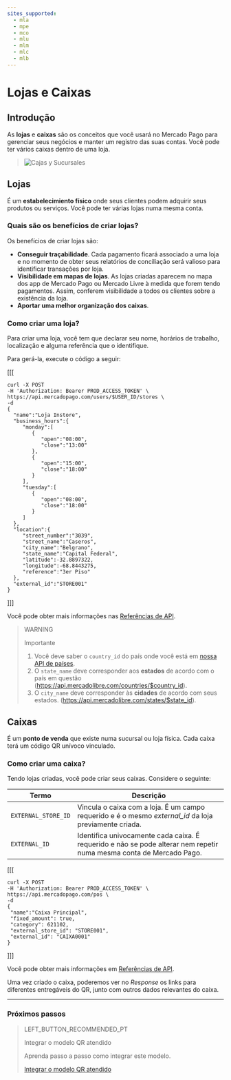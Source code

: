 ```yaml
---
sites_supported:
  - mla
  - mpe
  - mco
  - mlu
  - mlm
  - mlc
  - mlb
---
```


# Lojas e Caixas

## Introdução

As **lojas** e **caixas** são os conceitos que você usará no Mercado Pago para gerenciar seus negócios e manter um registro das suas contas. Você pode ter vários caixas dentro de uma loja.

> ![Cajas y Sucursales](/images/stores_pos.pt.png) 

## Lojas

É um **estabelecimiento físico** onde seus clientes podem adquirir seus produtos ou serviços. Você pode ter várias lojas numa mesma conta.

### Quais são os benefícios de criar lojas?

Os benefícios de criar lojas são:

- **Conseguir traçabilidade**. Cada pagamento ficará associado a uma loja e no momento de obter seus relatórios de conciliação será valioso para identificar transações por loja. 
- **Visibilidade em mapas de lojas**.  As lojas criadas aparecem no mapa dos app de Mercado Pago ou Mercado Livre à medida que forem tendo pagamentos. Assim, conferem visibilidade a todos os clientes sobre a existência da loja. 
- **Aportar uma melhor organização dos caixas**. 

### Como criar uma loja?

Para criar uma loja, você tem que declarar seu nome, horários de trabalho, localização e alguma referência que o identifique. 

Para gerá-la, execute o código a seguir: 

[[[
 ```curl
curl -X POST 
-H 'Authorization: Bearer PROD_ACCESS_TOKEN' \
https://api.mercadopago.com/users/$USER_ID/stores \
-d
{  
   "name":"Loja Instore",
   "business_hours":{  
      "monday":[  
         {  
            "open":"08:00",
            "close":"13:00"
         },
         {  
            "open":"15:00",
            "close":"18:00"
         }
      ],
      "tuesday":[  
         {  
            "open":"08:00",
            "close":"18:00"
         }
      ]   
   },
   "location":{  
      "street_number":"3039",
      "street_name":"Caseros",
      "city_name":"Belgrano",
      "state_name":"Capital Federal",
      "latitude":-32.8897322,
      "longitude":-68.8443275,
      "reference":"3er Piso"
   },
   "external_id":"STORE001"
}
```
]]]

Você pode obter mais informações nas [Referências de API](https://www.mercadopago.com.br/developers/pt/reference/stores/_users_user_id_stores/post/).

> WARNING
>
> Importante
>
> 1. Você deve saber o `country_id` do país onde você está em [nossa API de países](https://api.mercadolibre.com/countries).
> 2. O `state_name` deve corresponder aos **estados** de acordo com o país em questão (https://api.mercadolibre.com/countries/$country_id).
> 3. O `city_name` deve corresponder às **cidades** de acordo com seus estados. (https://api.mercadolibre.com/states/$state_id).


## Caixas

É um **ponto de venda** que existe numa sucursal ou loja física. Cada caixa terá um código QR unívoco vinculado.

### Como criar uma caixa?

Tendo lojas criadas, você pode criar seus caixas. Considere o seguinte: 

| Termo       |  Descrição    |
| ------------- | ------------------------------------------------- |
| `EXTERNAL_STORE_ID`     | Vincula o caixa com a loja. É um campo requerido e é o mesmo *external_id* da loja previamente criada. |
| `EXTERNAL_ID`           | Identifica univocamente cada caixa. É requerido e não se pode alterar nem repetir numa mesma conta de Mercado Pago. |


[[[
 ```curl
curl -X POST 
-H 'Authorization: Bearer PROD_ACCESS_TOKEN' \
https://api.mercadopago.com/pos \
-d     
{
  "name":"Caixa Principal", 
  "fixed_amount": true,
  "category": 621102,
  "external_store_id": "STORE001",
  "external_id": "CAIXA0001"
}
```
]]]

Você pode obter mais informações em [Referências de API](https://www.mercadopago.com.br/developers/pt/reference/pos/_pos/post/).

Uma vez criado o caixa, poderemos ver no _Response_ os links para diferentes entregáveis do QR, junto com outros dados relevantes do caixa. 


---
### Próximos passos


> LEFT_BUTTON_RECOMMENDED_PT
>
> Integrar o modelo QR atendido
>
> Aprenda passo a passo como integrar este modelo.
>
> [Integrar o modelo QR atendido](https://www.mercadopago[FAKER][URL][DOMAIN]/developers/pt/guides/in-person-payments/qr-code/qr-attended-part-b/)
